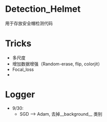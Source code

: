 # Detection_Helmet
用于存放安全帽检测代码
# Tricks
- 多尺度
- 增加数据增强（Random-erase, flip, colorjit）
- Focal_loss
- 

# Logger
- 9/30:
    - SGD --> Adam, 去掉__background__ 类别
    
